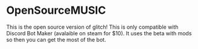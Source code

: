 # OpenSourceMUSIC


This is the open source version of glitch! This is only compatible with Discord Bot Maker (avalaible on steam for $10).
It uses the beta with mods so then you can get the most of the bot.

